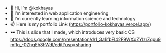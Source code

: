 - 👋 Hi, I’m @kokhayas
- 👀 I’m interested in web application engineering
- 🌱 I’m currently learning information science and technology
- 📫 Here is my portfolio Link (https://portfolio-kokhayas.vercel.app/)
- 🕶 This is slide that I made, which introduces very basic CS https://docs.google.com/presentation/d/1_3a1ifbFI42F9WXoZYIzrZqpu9mfIq_-0ZhqEh8hWdI/edit?usp=sharing

<!---
kokhayas/kokhayas is a ✨ special ✨ repository because its `README.md` (this file) appears on your GitHub profile.
You can click the Preview link to take a look at your changes.
--->






